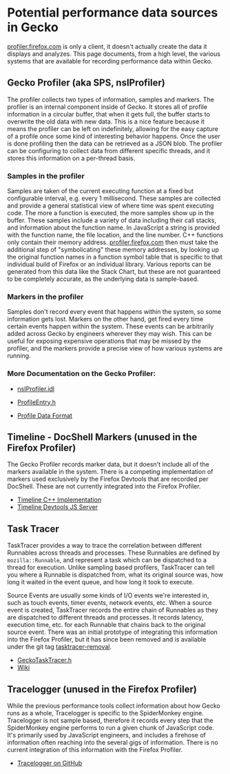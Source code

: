 # Potential performance data sources in Gecko

[profiler.firefox.com](https://profiler.firefox.com) is only a client, it doesn't actually create the data it displays and analyzes. This page documents, from a high level, the various systems that are available for recording performance data within Gecko.

## Gecko Profiler (aka SPS, nsIProfiler)

The profiler collects two types of information, samples and markers. The profiler is an internal component inside of Gecko. It stores all of profile information in a circular buffer, that when it gets full, the buffer starts to overwrite the old data with new data. This is a nice feature because it means the profiler can be left on indefinitely, allowing for the easy capture of a profile once some kind of interesting behavior happens. Once the user is done profiling then the data can be retrieved as a JSON blob. The profiler can be configuring to collect data from different specific threads, and it stores this information on a per-thread basis.

### Samples in the profiler

Samples are taken of the current executing function at a fixed but configurable interval, e.g. every 1 millisecond. These samples are collected and provide a general statistical view of where time was spent executing code. The more a function is executed, the more samples show up in the buffer. These samples include a variety of data including their call stacks, and information about the function name. In JavaScript a string is provided with the function name, the file location, and the line number. C++ functions only contain their memory address. [profiler.firefox.com](https://profiler.firefox.com) then must take the additional step of "symbolicating" these memory addresses, by looking up the original function names in a function symbol table that is specific to that individual build of Firefox or an individual library. Various reports can be generated from this data like the Stack Chart, but these are not guaranteed to be completely accurate, as the underlying data is sample-based.

### Markers in the profiler

Samples don't record every event that happens within the system, so some information gets lost. Markers on the other hand, get fired every time certain events happen within the system. These events can be arbitrarily added across Gecko by engineers wherever they may wish. This can be useful for exposing expensive operations that may be missed by the profiler, and the markers provide a precise view of how various systems are running.

### More Documentation on the Gecko Profiler:

 * [nsIProfiler.idl](https://dxr.mozilla.org/mozilla-central/source/tools/profiler/gecko/nsIProfiler.idl)
 * [ProfileEntry.h](https://dxr.mozilla.org/mozilla-central/rev/b043233ec04f06768d59dcdfb9e928142280f3cc/tools/profiler/core/ProfileBufferEntry.h#322-411)

 * [Profile Data Format](./profile-data)

## Timeline - DocShell Markers (unused in the Firefox Profiler)

The Gecko Profiler records marker data, but it doesn't include all of the markers available in the system. There is a competing implementation of markers used exclusively by the Firefox Devtools that are recorded per DocShell. These are not currently integrated into the Firefox Profiler.

* [Timeline C++ Implementation](https://dxr.mozilla.org/mozilla-central/source/docshell/base/timeline)
* [Timeline Devtools JS Server](https://dxr.mozilla.org/mozilla-central/source/devtools/server/performance/timeline.js)

## Task Tracer

TaskTracer provides a way to trace the correlation between different Runnables across threads and processes. These Runnables are defined by `mozilla::Runnable`, and represent a task which can be dispatched to a thread for execution. Unlike sampling based profilers, TaskTracer can tell you where a Runnable is dispatched from, what its original source was, how long it waited in the event queue, and how long it took to execute.

Source Events are usually some kinds of I/O events we're interested in, such as touch events, timer events, network events, etc. When a source event is created, TaskTracer records the entire chain of Runnables as they are dispatched to different threads and processes. It records latency, execution time, etc. for each Runnable that chains back to the original source event. There was an initial prototype of integrating this information into the Firefox Profiler, but it has since been removed and is available under the git tag [tasktracer-removal](https://github.com/firefox-devtools/profiler/releases/tag/tasktracer-removal).

* [GeckoTaskTracer.h](https://dxr.mozilla.org/mozilla-central/source/tools/profiler/tasktracer/GeckoTaskTracer.h)
* [Wiki](https://wiki.mozilla.org/TaskTracer)

## Tracelogger (unused in the Firefox Profiler)

While the previous performance tools collect information about how Gecko runs as a whole, Tracelogger is specific to the SpiderMonkey engine. Tracelogger is not sample based, therefore it records every step that the SpiderMonkey engine performs to run a given chunk of JavaScript code. It's primarily used by JavaScript engineers, and includes a firehose of information often reaching into the several gigs of information. There is no current integration of this information with the Firefox Profiler.

* [Tracelogger on GitHub](https://github.com/h4writer/tracelogger)
